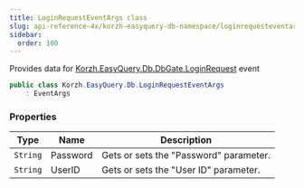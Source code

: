 ```yaml
---
title: LoginRequestEventArgs class
slug: api-reference-4x/korzh-easyquery-db-namespace/loginrequesteventargs-class
sidebar:
  order: 100
---
```


Provides data for [Korzh.EasyQuery.Db.DbGate.LoginRequest](///////////////easyquery/docs/api-reference-4x/korzh-easyquery-db-namespace/dbgate-class) event
```csharp
public class Korzh.EasyQuery.Db.LoginRequestEventArgs
    : EventArgs

```

### Properties

| Type | Name | Description | 
| --- | --- | --- | 
| `String` | Password | Gets or sets the "Password" parameter. | 
| `String` | UserID | Gets or sets the "User ID" parameter. |
